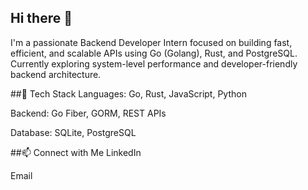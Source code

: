 ## Hi there 👋

I'm a passionate Backend Developer Intern focused on building fast, efficient, and scalable APIs using Go (Golang), Rust, and PostgreSQL. Currently exploring system-level performance and developer-friendly backend architecture.

##🚀 Tech Stack
Languages: Go, Rust, JavaScript, Python

Backend: Go Fiber, GORM, REST APIs

Database: SQLite, PostgreSQL

##📫 Connect with Me
LinkedIn

Email


<!--
**Pranavpatil6/Pranavpatil6** is a ✨ _special_ ✨ repository because its `README.md` (this file) appears on your GitHub profile.

Here are some ideas to get you started:

- 🔭 I’m currently working on ...
- 🌱 I’m currently learning ...
- 👯 I’m looking to collaborate on ...
- 🤔 I’m looking for help with ...
- 💬 Ask me about ...
- 📫 How to reach me: ...
- 😄 Pronouns: ...
- ⚡ Fun fact: ...
-->
